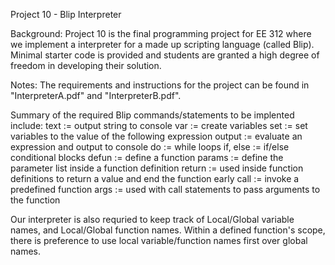 Project 10 - Blip Interpreter

Background: 
Project 10 is the final programming project for EE 312 where we implement a interpreter for a made up scripting language (called Blip). 
Minimal starter code is provided and students are granted a high degree of freedom in developing their solution.

Notes: 
The requirements and instructions for the project can be found in "InterpreterA.pdf" and "InterpreterB.pdf".

Summary of the required Blip commands/statements to be implented include: 
	text := output string to console 
	var := create variables 
	set := set variables to the value of the following expression 
	output := evaluate an expression and output to console 
	do := while loops 
	if, else := if/else conditional blocks 
	defun := define a function 
	params := define the parameter list inside a function definition 
	return := used inside function definitions to return a value and end the function early 
	call := invoke a predefined function 
	args := used with call statements to pass arguments to the function

Our interpreter is also requried to keep track of Local/Global variable names, and Local/Global function names. 
Within a defined function's scope, there is preference to use local variable/function names first over global names.
